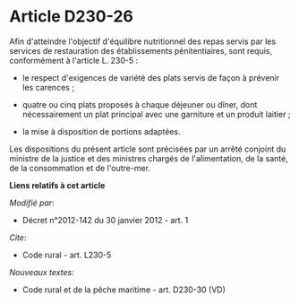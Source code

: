 # Article D230-26

Afin d'atteindre l'objectif d'équilibre nutritionnel des repas servis par les services de restauration des établissements
pénitentiaires, sont requis, conformément à l'article L. 230-5 :

- le respect d'exigences de variété des plats servis de façon à prévenir les carences ;

- quatre ou cinq plats proposés à chaque déjeuner ou dîner, dont nécessairement un plat principal avec une garniture et un
produit laitier ;

- la mise à disposition de portions adaptées. 

Les dispositions du présent article sont précisées par un arrêté conjoint du ministre de la justice et des ministres chargés
de l'alimentation, de la santé, de la consommation et de l'outre-mer.

**Liens relatifs à cet article**

_Modifié par_:

  - Décret n°2012-142 du 30 janvier 2012 - art. 1

_Cite_:

  - Code rural - art. L230-5

_Nouveaux textes_:

  - Code rural et de la pêche maritime - art. D230-30 (VD)
